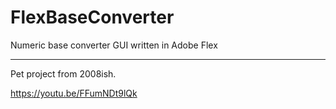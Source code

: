 # FlexBaseConverter
Numeric base converter GUI written in Adobe Flex

---

Pet project from 2008ish.

https://youtu.be/FFumNDt9lQk
